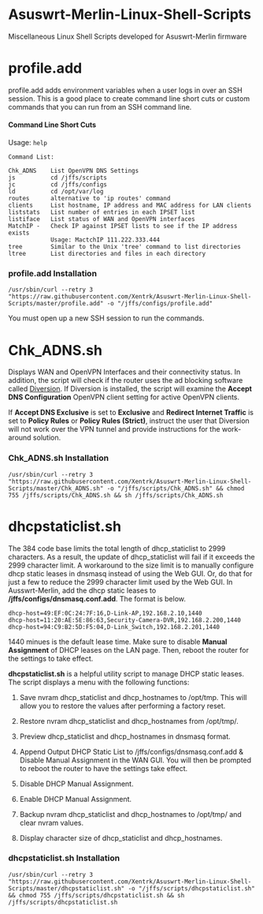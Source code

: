 # Asuswrt-Merlin-Linux-Shell-Scripts
Miscellaneous Linux Shell Scripts developed for Asuswrt-Merlin firmware

# profile.add

profile.add adds environment variables when a user logs in over an SSH session.  This is a good place to create command line short cuts or custom commands that you can run from an SSH command line.

#### Command Line Short Cuts
Usage: ```help```

```
Command List:

Chk_ADNS    List OpenVPN DNS Settings
js          cd /jffs/scripts
jc          cd /jffs/configs
ld          cd /opt/var/log
routes      alternative to 'ip routes' command
clients     List hostname, IP address and MAC address for LAN clients
liststats   List number of entries in each IPSET list
listiface   List status of WAN and OpenVPN interfaces
MatchIP -   Check IP against IPSET lists to see if the IP address exists
            Usage: MactchIP 111.222.333.444
tree        Similar to the Unix 'tree' command to list directories
ltree       List directories and files in each directory
```

### profile.add Installation
````
/usr/sbin/curl --retry 3 "https://raw.githubusercontent.com/Xentrk/Asuswrt-Merlin-Linux-Shell-Scripts/master/profile.add" -o "/jffs/configs/profile.add"
````
You must open up a new SSH session to run the commands.

# Chk_ADNS.sh

Displays WAN and OpenVPN Interfaces and their connectivity status.  In addition, the script will check if the router uses the ad blocking software called [Diversion](https://diversion.ch). If Diversion is installed, the script will examine the **Accept DNS Configuration** OpenVPN client setting for active OpenVPN clients.

If **Accept DNS Exclusive** is set to **Exclusive** and **Redirect Internet Traffic** is set to **Policy Rules** or
**Policy Rules (Strict)**, instruct the user that Diversion will not work over the VPN tunnel and provide instructions for the work-around solution.

### Chk_ADNS.sh Installation
````
/usr/sbin/curl --retry 3 "https://raw.githubusercontent.com/Xentrk/Asuswrt-Merlin-Linux-Shell-Scripts/master/Chk_ADNS.sh" -o "/jffs/scripts/Chk_ADNS.sh" && chmod 755 /jffs/scripts/Chk_ADNS.sh && sh /jffs/scripts/Chk_ADNS.sh
````

# dhcpstaticlist.sh

The 384 code base limits the total length of dhcp_staticlist to 2999 characters. As a result, the update of dhcp_staticlist will fail if it exceeds the 2999 character limit. A workaround to the size limit is to manually configure dhcp static leases in dnsmasq instead of using the Web GUI. Or, do that for just a few to reduce the 2999 character limit used by the Web GUI. In Ausswrt-Merlin, add the dhcp static leases to **/jffs/configs/dnsmasq.conf.add**. The format is below.  

````
dhcp-host=49:EF:0C:24:7F:16,D-Link-AP,192.168.2.10,1440
dhcp-host=11:20:AE:5E:86:63,Security-Camera-DVR,192.168.2.200,1440
dhcp-host=94:C9:B2:5D:F5:04,D-Link_Switch,192.168.2.201,1440
````

1440 minues is the default lease time. Make sure to disable **Manual Assignment** of DHCP leases on the LAN page. Then, reboot the router for the settings to take effect.

**dhcpstaticlist.sh** is a helpful utility script to manage DHCP static leases. The script displays a menu with the following functions:

1. Save nvram dhcp_staticlist and dhcp_hostnames to /opt/tmp. This will allow you to restore the values after performing a factory reset.

2. Restore nvram dhcp_staticlist and dhcp_hostnames from /opt/tmp/.

3. Preview dhcp_staticlist and dhcp_hostnames in dnsmasq format.

4. Append Output DHCP Static List to /jffs/configs/dnsmasq.conf.add & Disable Manual Assignment in the WAN GUI. You will then be prompted to reboot the router to have the settings take effect.

5. Disable DHCP Manual Assignment.

6. Enable DHCP Manual Assignment.

7. Backup nvram dhcp_staticlist and dhcp_hostnames to /opt/tmp/ and clear nvram values.

8. Display character size of dhcp_staticlist and dhcp_hostnames.

### dhcpstaticlist.sh Installation
````
/usr/sbin/curl --retry 3 "https://raw.githubusercontent.com/Xentrk/Asuswrt-Merlin-Linux-Shell-Scripts/master/dhcpstaticlist.sh" -o "/jffs/scripts/dhcpstaticlist.sh" && chmod 755 /jffs/scripts/dhcpstaticlist.sh && sh /jffs/scripts/dhcpstaticlist.sh
````
